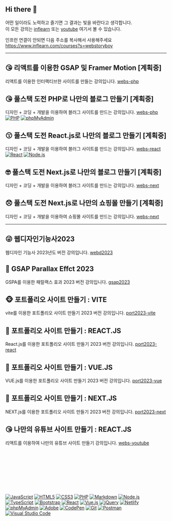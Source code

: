 ## Hi there 👋 
어떤 일이라도 노력하고 즐기면 그 결과는 빛을 바란다고 생각합니다.   
이 모든 강의는 [inflearn](https://www.inflearn.com/courses?s=webstoryboy) 또는 [youtube](https://www.youtube.com/@webstoryboy) 여기서 볼 수 있습니다.   

인프런 연결이 안되면 다음 주소를 복사해서 사용해주세요 
https://www.inflearn.com/courses?s=webstoryboy

---------------------------------------------------

## 😘 리액트를 이용한 GSAP 및 Framer Motion  [계획중]
리액트를 이용한 인터랙티브한 사이트를 만들는 강의입니다.
[webs-php](https://github.com/webstoryboy/react-gsap)


## 😘 풀스택 도전 PHP로 나만의 블로그 만들기 [계획중]
디자인 + 코딩 + 개발을 이용하여 블러그 사이트를 만드는 강의입니다.
[webs-php](https://github.com/webstoryboy/webs-php)   
<a href="#"><img alt="PHP" src="https://img.shields.io/badge/PHP-777BB4?logo=PHP&logoColor=white"></a>
<a href="#"><img alt="phpMyAdmin" src="https://img.shields.io/badge/phpMyAdmin-6C78AF?logo=phpMyAdmin&logoColor=white"></a>


## 😗 풀스택 도전 React.js로 나만의 블로그 만들기 [계획중]
디자인 + 코딩 + 개발을 이용하여 블러그 사이트를 만드는 강의입니다.
[webs-react](https://github.com/webstoryboy/react-blog)   
<a href="#"><img alt="React" src="https://img.shields.io/badge/React-61DAFB?logo=React&logoColor=white"></a>
<a href="#"><img alt="Node.js" src="https://img.shields.io/badge/Node.js-339933?logo=Node.js&logoColor=white"></a>


## 🤓 풀스택 도전 Next.js로 나만의 블로그 만들기 [계획중]
디자인 + 코딩 + 개발을 이용하여 블러그 사이트를 만드는 강의입니다.
[webs-next](https://github.com/webstoryboy/next-blog)


## 😞 풀스택 도전 Next.js로 나만의 쇼핑몰 만들기 [계획중]
디자인 + 코딩 + 개발을 이용하여 쇼핑몰 사이트를 만드는 강의입니다.
[webs-next](https://github.com/webstoryboy/next-shop)

---------------------------------------------------

## 😜 웹디자인기능사2023
웹디자인 기능사 2023년도 버전 강의입니다.
[webd2023](https://github.com/webstoryboy/webd2023)         


## 🥹 GSAP Parallax Effct 2023
GSPA를 이용한 패럴랙스 효과 2023 버전 강의입니다.
[gsap2023](https://github.com/webstoryboy/gsap2023)      


## 🐵 포트폴리오 사이트 만들기 : VITE
vite를 이용한 포트폴리오 사이트 만들기 2023 버전 강의입니다.
[port2023-vite](https://github.com/webstoryboy/port2023-vite)


## 🙈 포트폴리오 사이트 만들기 : REACT.JS
React.js를 이용한 포트폴리오 사이트 만들기 2023 버전 강의입니다.
[port2023-react](https://github.com/webstoryboy/port2023-react)


## 🙉 포트폴리오 사이트 만들기 : VUE.JS
VUE.js를 이용한 포트폴리오 사이트 만들기 2023 버전 강의입니다.
[port2023-vue](https://github.com/webstoryboy/port2023-vue)


## 🙊 포트폴리오 사이트 만들기 : NEXT.JS
NEXT.js를 이용한 포트폴리오 사이트 만들기 2023 버전 강의입니다.
[port2023-next](https://github.com/webstoryboy/port2023-next)

## 😘 나만의 유튜브 사이트 만들기 : REACT.JS
리액트를 이용하여 나만의 유튜브 사이트 만들기 강의입니다.
[webs-youtube](https://github.com/webstoryboy/webs-youtube)




<br>
<br>
<br>
<br>
<br>
<br>
<br>
<br>


<div>
  <a href="#"><img alt="JavaScript" src="https://img.shields.io/badge/JavaScript-F7DF1E?style=flat&logo=JavaScript&logoColor=white"></a>
  <a href="#"><img alt="HTML5" src="https://img.shields.io/badge/HTML5-E34F26?logo=HTML5&logoColor=white"></a>
  <a href="#"><img alt="CSS3" src="https://img.shields.io/badge/CSS3-1572B6?logo=CSS3&logoColor=white"></a>
  <a href="#"><img alt="PHP" src="https://img.shields.io/badge/PHP-777BB4?logo=PHP&logoColor=white"></a>
  <a href="#"><img alt="Markdown" src="https://img.shields.io/badge/Markdown-000?logo=Markdown&logoColor=white"></a>
  <a href="#"><img alt="Node.js" src="https://img.shields.io/badge/Node.js-339933?logo=Node.js&logoColor=white"></a>
  <a href="#"><img alt="TypeScript" src="https://img.shields.io/badge/TypeScript-3178C6?logo=TypeScript&logoColor=white"></a>
  <a href="#"><img alt="Bootstrap" src="https://img.shields.io/badge/Bootstrap-7952B3?logo=Bootstrap&logoColor=white"></a>
  <a href="#"><img alt="React" src="https://img.shields.io/badge/React-61DAFB?logo=React&logoColor=white"></a>
  <a href="#"><img alt="Vue.js" src="https://img.shields.io/badge/Vue.js-4FC08D?logo=Vue.js&logoColor=white"></a>
  <a href="#"><img alt="jQuery" src="https://img.shields.io/badge/jQuery-0769AD?logo=jQuery&logoColor=white"></a>
  <a href="#"><img alt="Netlify" src="https://img.shields.io/badge/Netlify-00C7B7?logo=Netlify&logoColor=white"></a>
  <a href="#"><img alt="phpMyAdmin" src="https://img.shields.io/badge/phpMyAdmin-6C78AF?logo=phpMyAdmin&logoColor=white"></a>
  <a href="#"><img alt="Adobe" src="https://img.shields.io/badge/Adobe-FF0000?logo=Adobe&logoColor=white"></a>
  <a href="#"><img alt="CodePen" src="https://img.shields.io/badge/CodePen-000?logo=CodePen&logoColor=white"></a>
  <a href="#"><img alt="Git" src="https://img.shields.io/badge/Git-F05032?logo=Git&logoColor=white"></a>
  <a href="#"><img alt="Postman" src="https://img.shields.io/badge/Postman-FF6C37?logo=Postman&logoColor=white"></a>
  <a href="#"><img alt="Visual Studio Code" src="https://img.shields.io/badge/Visual Studio Code-007ACC?logo=Visual Studio Code&logoColor=white"></a>
</div>







